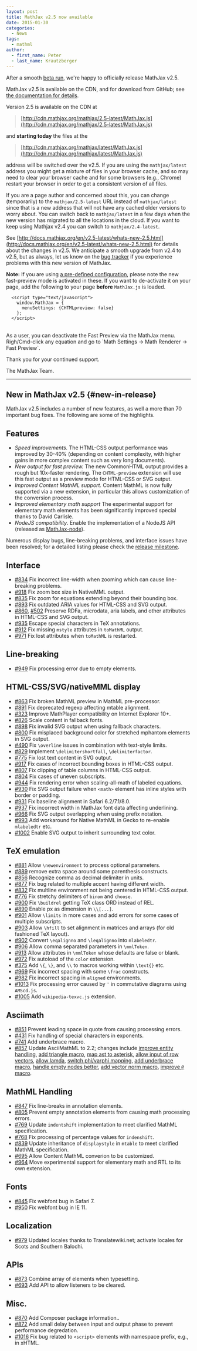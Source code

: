 ```yaml
---
layout: post
title: MathJax v2.5 now available
date: 2015-01-30
categories:
  - News
tags:
  - mathml
author:
  - first_name: Peter
  - last_name: Krautzberger
---
```



After a smooth [beta run](http://www.mathjax.org/mathjax-v2-5-beta-now-available/), we're happy to officially release MathJax v2.5.

MathJax v2.5 is available on the CDN, and for download from GitHub; see [the documentation for details](http://docs.mathjax.org/en/latest/installation.html#obtaining-mathjax-via-an-archive).

Version 2.5 is available on the CDN at

> [http://cdn.mathjax.org/mathjax/2.5-latest/MathJax.js](http://cdn.mathjax.org/mathjax/2.5-latest/MathJax.js)

and **starting today** the files at the

> [http://cdn.mathjax.org/mathjax/latest/MathJax.js](http://cdn.mathjax.org/mathjax/latest/MathJax.js)

address will be switched over the v2.5. If you are using the `mathjax/latest` address you might get a mixture of files in your browser cache, and so may need to clear your browser cache and for some browsers (e.g., Chrome) restart your browser in order to get a consistent version of all files.

If you are a page author and concerned about this, you can change (temporarily) to the `mathjax/2.5-latest` URL instead of `mathjax/latest` since that is a new address that will not have any cached older versions to worry about. You can switch back to `mathjax/latest` in a few days when the new version has migrated to all the locations in the cloud. If you want to keep using Mathjax v2.4 you can switch to `mathjax/2.4-latest`.

See [http://docs.mathjax.org/en/v2.5-latest/whats-new-2.5.html](http://docs.mathjax.org/en/v2.5-latest/whats-new-2.5.html) for details about the changes in v2.5. We anticipate a smooth upgrade from v2.4 to v2.5, but as always, let us know on the [bug tracker](http://github.com/mathjax/mathjax/issues) if you experience problems with this new version of MathJax.

**Note:** If you are using [a pre-defined configuration](http://docs.mathjax.org/en/latest/config-files.html), please note the new fast-preview mode is activated in these. If you want to de-activate it on your page, add the following to your page **before** `MathJax.js` is loaded.

      <script type="text/javascript">
        window.MathJax = {
          menuSettings: {CHTMLpreview: false}
        };
      </script>

<br>
As a user, you can deactivate the Fast Preview via the MathJax menu. Righ/Cmd-click any equation and go to `Math Settings -> Math Renderer -> Fast Preview`.


Thank you for your continued support.

The MathJax Team.


* * * * *

## New in MathJax v2.5 {#new-in-release}

MathJax v2.5 includes a number of new features, as well a more than 70 important bug fixes. The following are some of the highlights.


## Features

*   _Speed improvements._ The HTML-CSS output performance was improved by 30-40% (depending on content complexity, with higher gains in more complex content such as very long documents).
*   _New output for fast preview._ The new CommonHTML output provides a rough but 10x-faster rendering. The `CHTML-preview` extension will use this fast output as a preview mode for HTML-CSS or SVG output.
*   _Improved Content MathML support._ Content MathML is now fully supported via a new extension, in particular this allows customization of the conversion process.
*   _Improved elementary math support_ The experimental support for elementary math elements has been significantly improved special thanks to David Carlisle.
*   _NodeJS compatibility_. Enable the implementation of a NodeJS API (released as [MathJax-node](https://github.com/mathjax/MathJax-node)).

Numerous display bugs, line-breaking problems, and interface issues have been resolved; for a detailed listing please check the [release milestone](https://github.com/mathjax/MathJax/issues?milestone=2&amp;state=closed).


## Interface

*   [#834](https://github.com/mathjax/MathJax/issues/834) Fix incorrect line-width when zooming which can cause line-breaking problems.
*   [#918](https://github.com/mathjax/MathJax/issues/918) Fix zoom box size in NativeMML output.
*   [#835](https://github.com/mathjax/MathJax/issues/835) Fix zoom for equations extending beyond their bounding box.
*   [#893](https://github.com/mathjax/MathJax/issues/893) Fix outdated ARIA values for HTML-CSS and SVG output.
*   [#860](https://github.com/mathjax/MathJax/issues/860), [#502](https://github.com/mathjax/MathJax/issues/502) Preserve RDFa, microdata, aria labels, and other attributes in HTML-CSS and SVG output.
*   [#935](https://github.com/mathjax/MathJax/issues/935) Escape special characters in TeX annotations.
*   [#912](https://github.com/mathjax/MathJax/issues/912) Fix missing `mstyle` attributes in `toMathML` output.
*   [#971](https://github.com/mathjax/MathJax/issues/971) Fix lost attributes when `toMathML` is restarted.


## Line-breaking

*   [#949](https://github.com/mathjax/MathJax/issues/949) Fix processing error due to empty elements.

## HTML-CSS/SVG/nativeMML display

*   [#863](https://github.com/mathjax/MathJax/issues/863) Fix broken MathML preview in MathML pre-processor.
*   [#891](https://github.com/mathjax/MathJax/issues/891) Fix deprecated regexp affecting mtable alignment.
*   [#323](https://github.com/mathjax/MathJax/issues/323) Improve MathPlayer compatibility on Internet Explorer 10+.
*   [#826](https://github.com/mathjax/MathJax/issues/826) Scale content in fallback fonts.
*   [#898](https://github.com/mathjax/MathJax/issues/898) Fix invalid SVG output when using fallback characters.
*   [#800](https://github.com/mathjax/MathJax/issues/800) Fix misplaced background color for stretched mphantom elements in SVG output.
*   [#490](https://github.com/mathjax/MathJax/issues/490) Fix `\overline` issues in combination with text-style limits.
*   [#829](https://github.com/mathjax/MathJax/issues/829) Implement `\delimitershortfall`, `\delimiterfactor`.
*   [#775](https://github.com/mathjax/MathJax/issues/775) Fix lost text content in SVG output.
*   [#917](https://github.com/mathjax/MathJax/issues/) Fix cases of incorrect bounding boxes in HTML-CSS output.
*   [#807](https://github.com/mathjax/MathJax/issues/807) Fix clipping of table columns in HTML-CSS output.
*   [#804](https://github.com/mathjax/MathJax/issues/804) Fix cases of uneven subscripts.
*   [#944](https://github.com/mathjax/MathJax/issues/944) Fix rendering error when scaling-all-math of labeled equations.
*   [#930](https://github.com/mathjax/MathJax/issues/930) Fix SVG output failure when `<math>` element has inline styles with border or padding.
*   [#931](https://github.com/mathjax/MathJax/issues/931) Fix baseline alignment in Safari 6.2/7.1/8.0.
*   [#937](https://github.com/mathjax/MathJax/issues/937) Fix incorrect width in MathJax font data affecting underlining.
*   [#966](https://github.com/mathjax/MathJax/issues/966) Fix SVG output overlapping when using prefix notation.
*   [#993](https://github.com/mathjax/MathJax/issues/993) Add workaround for Native MathML in Gecko to re-enable `mlabeledtr` etc.
*   [#1002](https://github.com/mathjax/MathJax/issues/1002) Enable SVG output to inherit surrounding text color.

## TeX emulation

*   [#881](https://github.com/mathjax/MathJax/issues/881) Allow `\newenvironment` to process optional parameters.
*   [#889](https://github.com/mathjax/MathJax/issues/889) remove extra space around some parenthesis constructs.
*   [#856](https://github.com/mathjax/MathJax/issues/856) Recognize comma as decimal delimiter in units.
*   [#877](https://github.com/mathjax/MathJax/issues/877) Fix bug related to multiple accent having different width.
*   [#832](https://github.com/mathjax/MathJax/issues/832) Fix multline environment not being centered in HTML-CSS output.
*   [#776](https://github.com/mathjax/MathJax/issues/776) Fix stretchy delimiters of `binom` and `choose`.
*   [#900](https://github.com/mathjax/MathJax/issues/900) Fix `\buildrel` getting TeX class ORD instead of REL.
*   [#890](https://github.com/mathjax/MathJax/issues/890) Enable px as dimension in `\\[...]`.
*   [#901](https://github.com/mathjax/MathJax/issues/901) Allow `\limits` in more cases and add errors for some cases of multiple subscripts.
*   [#903](https://github.com/mathjax/MathJax/issues/903) Allow `\hfill` to set alignment in matrices and arrays (for old fashioned TeX layout).
*   [#902](https://github.com/mathjax/MathJax/issues/902) Convert `\eqalignno` and `\leqalignno` into `mlabeledtr`.
*   [#906](https://github.com/mathjax/MathJax/issues/906) Allow comma separated parameters in `\mmlToken`.
*   [#913](https://github.com/mathjax/MathJax/issues/913) Allow attributes in `\mmlToken` whose defaults are false or blank.
*   [#972](https://github.com/mathjax/MathJax/issues/972) Fix autoload of the `color` extension.
*   [#375](https://github.com/mathjax/MathJax/issues/475) Add `\{`, `\}`, and `\\` to macros working within `\text{}` etc.
*   [#969](https://github.com/mathjax/MathJax/issues/969) Fix incorrect spacing with some `\frac` constructs.
*   [#982](https://github.com/mathjax/MathJax/issues/982) Fix incorrect spacing in `aligned` environments.
*   [#1013](https://github.com/mathjax/MathJax/issues/1013) Fix processing error caused by `'` in commutative diagrams using `AMScd.js`.
*   [#1005](https://github.com/mathjax/MathJax/issues/1005) Add `wikipedia-texvc.js` extension.

## Asciimath

*   [#851](https://github.com/mathjax/MathJax/issues/851) Prevent leading space in quote from causing processing errors.
*   [#431](https://github.com/mathjax/MathJax/issues/431) Fix handling of special characters in exponents.
*   [#741](https://github.com/mathjax/MathJax/issues/741) Add underbrace macro.
*   [#857](https://github.com/mathjax/MathJax/issues/857) Update AsciiMathML to 2.2; changes include [improve entity handling](https://github.com/mathjax/asciimathml/issues/2), [add triangle macro](https://github.com/mathjax/asciimathml/issues/4), [map ast to asterisk](https://github.com/mathjax/asciimathml/issues/6), [allow input of row vectors](https://github.com/mathjax/asciimathml/issues/11), [allow lamda](https://github.com/mathjax/asciimathml/issues/12), [switch phi/varphi mapping](https://github.com/mathjax/asciimathml/issues/14), [add underbrace macro](https://github.com/mathjax/asciimathml/issues/18), [handle empty nodes better](https://github.com/mathjax/asciimathml/issues/24), [add vector norm macro](https://github.com/mathjax/asciimathml/issues/26), [improve `@` macro](https://github.com/mathjax/asciimathml/issues/27).


## MathML Handling

*   [#847](https://github.com/mathjax/MathJax/issues/847) Fix line-breaks in annotation elements.
*   [#805](https://github.com/mathjax/MathJax/issues/805) Prevent empty annotation elements from causing math processing errors.
*   [#769](https://github.com/mathjax/MathJax/issues/769) Update `indentshift` implementation to meet clarified MathML specification.
*   [#768](https://github.com/mathjax/MathJax/issues/768) Fix processing of percentage values for `indenshift`.
*   [#839](https://github.com/mathjax/MathJax/issues/839) Update inheritance of `displaystyle` in `mtable` to meet clarified MathML specification.
*   [#695](https://github.com/mathjax/MathJax/issues/695) Allow Content MathML converion to be customized.
*   [#964](https://github.com/mathjax/MathJax/issues/964) Move experimental support for elementary math and RTL to its own extension.

## Fonts

*   [#845](https://github.com/mathjax/MathJax/issues/845) Fix webfont bug in Safari 7.
*   [#950](https://github.com/mathjax/MathJax/issues/950) Fix webfont bug in IE 11.

## Localization

*   [#979](https://github.com/mathjax/MathJax/issues/979) Updated locales thanks to Translatewiki.net; activate locales for Scots and Southern Balochi.

## APIs

*   [#873](https://github.com/mathjax/MathJax/issues/873) Combine array of elements when typesetting.
*   [#693](https://github.com/mathjax/MathJax/issues/693) Add API to allow listeners to be cleared.

## Misc.

*   [#870](https://github.com/mathjax/MathJax/issues/870) Add Composer package information..
*   [#872](https://github.com/mathjax/MathJax/issues/872) Add small delay between input and output phase to prevent performance degredation.
*   [#1016](https://github.com/mathjax/MathJax/issues/1016) Fix bug related to `<script>` elements with namespace prefix, e.g., in xHTML.